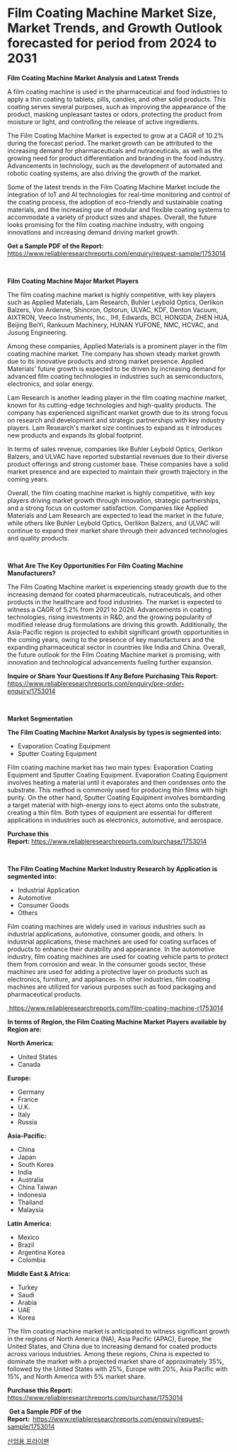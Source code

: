 <p><h1>Film Coating Machine Market Size, Market Trends, and Growth Outlook forecasted for period from 2024 to 2031</h1></p><p><strong>Film Coating Machine Market Analysis and Latest Trends</strong></p>
<p><p>A film coating machine is used in the pharmaceutical and food industries to apply a thin coating to tablets, pills, candies, and other solid products. This coating serves several purposes, such as improving the appearance of the product, masking unpleasant tastes or odors, protecting the product from moisture or light, and controlling the release of active ingredients.</p><p>The Film Coating Machine Market is expected to grow at a CAGR of 10.2% during the forecast period. The market growth can be attributed to the increasing demand for pharmaceuticals and nutraceuticals, as well as the growing need for product differentiation and branding in the food industry. Advancements in technology, such as the development of automated and robotic coating systems, are also driving the growth of the market.</p><p>Some of the latest trends in the Film Coating Machine Market include the integration of IoT and AI technologies for real-time monitoring and control of the coating process, the adoption of eco-friendly and sustainable coating materials, and the increasing use of modular and flexible coating systems to accommodate a variety of product sizes and shapes. Overall, the future looks promising for the film coating machine industry, with ongoing innovations and increasing demand driving market growth.</p></p>
<p><strong>Get a Sample PDF of the Report:&nbsp;</strong> <a href="https://www.reliableresearchreports.com/enquiry/request-sample/1753014">https://www.reliableresearchreports.com/enquiry/request-sample/1753014</a></p>
<p>&nbsp;</p>
<p><strong>Film Coating Machine Major Market Players</strong></p>
<p><p>The film coating machine market is highly competitive, with key players such as Applied Materials, Lam Research, Buhler Leybold Optics, Oerlikon Balzers, Von Ardenne, Shincron, Optorun, ULVAC, KDF, Denton Vacuum, AIXTRON, Veeco Instruments, Inc., IHI, Edwards, BCI, HONGDA, ZHEN HUA, Beijing BeiYi, Rankuum Machinery, HUNAN YUFONE, NMC, HCVAC, and Jusung Engineering.</p><p>Among these companies, Applied Materials is a prominent player in the film coating machine market. The company has shown steady market growth due to its innovative products and strong market presence. Applied Materials' future growth is expected to be driven by increasing demand for advanced film coating technologies in industries such as semiconductors, electronics, and solar energy.</p><p>Lam Research is another leading player in the film coating machine market, known for its cutting-edge technologies and high-quality products. The company has experienced significant market growth due to its strong focus on research and development and strategic partnerships with key industry players. Lam Research's market size continues to expand as it introduces new products and expands its global footprint.</p><p>In terms of sales revenue, companies like Buhler Leybold Optics, Oerlikon Balzers, and ULVAC have reported substantial revenues due to their diverse product offerings and strong customer base. These companies have a solid market presence and are expected to maintain their growth trajectory in the coming years.</p><p>Overall, the film coating machine market is highly competitive, with key players driving market growth through innovation, strategic partnerships, and a strong focus on customer satisfaction. Companies like Applied Materials and Lam Research are expected to lead the market in the future, while others like Buhler Leybold Optics, Oerlikon Balzers, and ULVAC will continue to expand their market share through their advanced technologies and quality products.</p></p>
<p>&nbsp;</p>
<p><strong>What Are The Key Opportunities For Film Coating Machine Manufacturers?</strong></p>
<p><p>The Film Coating Machine market is experiencing steady growth due to the increasing demand for coated pharmaceuticals, nutraceuticals, and other products in the healthcare and food industries. The market is expected to witness a CAGR of 5.2% from 2021 to 2026. Advancements in coating technologies, rising investments in R&D, and the growing popularity of modified release drug formulations are driving this growth. Additionally, the Asia-Pacific region is projected to exhibit significant growth opportunities in the coming years, owing to the presence of key manufacturers and the expanding pharmaceutical sector in countries like India and China. Overall, the future outlook for the Film Coating Machine market is promising, with innovation and technological advancements fueling further expansion.</p></p>
<p><strong>Inquire or Share Your Questions If Any Before Purchasing This Report:</strong> <a href="https://www.reliableresearchreports.com/enquiry/pre-order-enquiry/1753014">https://www.reliableresearchreports.com/enquiry/pre-order-enquiry/1753014</a></p>
<p>&nbsp;</p>
<p><strong>Market Segmentation</strong></p>
<p><strong>The Film Coating Machine Market Analysis by types is segmented into:</strong></p>
<p><ul><li>Evaporation Coating Equipment</li><li>Sputter Coating Equipment</li></ul></p>
<p><p>Film coating machine market has two main types: Evaporation Coating Equipment and Sputter Coating Equipment. Evaporation Coating Equipment involves heating a material until it evaporates and then condenses onto the substrate. This method is commonly used for producing thin films with high purity. On the other hand, Sputter Coating Equipment involves bombarding a target material with high-energy ions to eject atoms onto the substrate, creating a thin film. Both types of equipment are essential for different applications in industries such as electronics, automotive, and aerospace.</p></p>
<p><strong>Purchase this Report:&nbsp;</strong><a href="https://www.reliableresearchreports.com/purchase/1753014">https://www.reliableresearchreports.com/purchase/1753014</a></p>
<p>&nbsp;</p>
<p><strong>The Film Coating Machine Market Industry Research by Application is segmented into:</strong></p>
<p><ul><li>Industrial Application</li><li>Automotive</li><li>Consumer Goods</li><li>Others</li></ul></p>
<p><p>Film coating machines are widely used in various industries such as industrial applications, automotive, consumer goods, and others. In industrial applications, these machines are used for coating surfaces of products to enhance their durability and appearance. In the automotive industry, film coating machines are used for coating vehicle parts to protect them from corrosion and wear. In the consumer goods sector, these machines are used for adding a protective layer on products such as electronics, furniture, and appliances. In other industries, film coating machines are utilized for various purposes such as food packaging and pharmaceutical products.</p></p>
<p><a href="https://www.reliableresearchreports.com/film-coating-machine-r1753014">&nbsp;https://www.reliableresearchreports.com/film-coating-machine-r1753014</a></p>
<p><strong>In terms of Region, the Film Coating Machine Market Players available by Region are:</strong></p>
<p>
    <p> <strong> North America: </strong>
        <ul>
            <li>United States</li>
            <li>Canada</li>
        </ul>
        </p> 
    <p> <strong> Europe: </strong>
        <ul>
            <li>Germany</li>
            <li>France</li>
            <li>U.K.</li>
            <li>Italy</li>
            <li>Russia</li>
        </ul>
        </p> 
    <p> <strong> Asia-Pacific: </strong>
        <ul>
            <li>China</li>
            <li>Japan</li>
            <li>South Korea</li>
            <li>India</li>
            <li>Australia</li>
            <li>China Taiwan</li>
            <li>Indonesia</li>
            <li>Thailand</li>
            <li>Malaysia</li>
        </ul>
        </p> 
    <p> <strong> Latin America: </strong>
        <ul>
            <li>Mexico</li>
            <li>Brazil</li>
            <li>Argentina Korea</li>
            <li>Colombia</li>
        </ul>
        </p> 
    <p> <strong> Middle East & Africa: </strong>
        <ul>
            <li>Turkey</li>
            <li>Saudi</li>
            <li>Arabia</li>
            <li>UAE</li>
            <li>Korea</li>
        </ul>
    </p>
    </p>
<p><p>The film coating machine market is anticipated to witness significant growth in the regions of North America (NA), Asia Pacific (APAC), Europe, the United States, and China due to increasing demand for coated products across various industries. Among these regions, China is expected to dominate the market with a projected market share of approximately 35%, followed by the United States with 25%, Europe with 20%, Asia Pacific with 15%, and North America with 5% market share.</p></p>
<p><strong>Purchase this Report: </strong><a href="https://www.reliableresearchreports.com/purchase/1753014">https://www.reliableresearchreports.com/purchase/1753014</a></p>
<p>&nbsp;<strong>Get a Sample PDF of the Report:&nbsp;&nbsp;</strong><a href="https://www.reliableresearchreports.com/enquiry/request-sample/1753014">https://www.reliableresearchreports.com/enquiry/request-sample/1753014</a></p>
<p><strong></strong></p>
<p><p><a href="https://medium.com/@vallieemard2023/%EC%82%B0%EC%97%85%EC%9A%A9-%ED%8A%80%EA%B9%80%EA%B8%B0-%EC%8B%9C%EC%9E%A5-%EB%B3%B4%EA%B3%A0%EC%84%9C%EB%8A%94-%EC%9D%B4-%EC%8B%9C%EC%9E%A5%EC%9D%98-%EC%B5%9C%EC%8B%A0-%ED%8A%B8%EB%A0%8C%EB%93%9C%EC%99%80-%EC%84%B1%EC%9E%A5-%EA%B8%B0%ED%9A%8C%EB%A5%BC-%EB%B3%B4%EC%97%AC%EC%A4%8D%EB%8B%88%EB%8B%A4-4b336ff7c552">산업용 프라이팬</a></p></p>